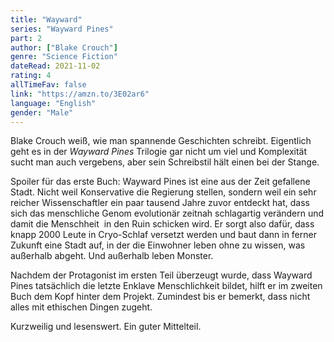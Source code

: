 ```yaml
---
title: "Wayward"
series: "Wayward Pines"
part: 2
author: ["Blake Crouch"]
genre: "Science Fiction"
dateRead: 2021-11-02
rating: 4
allTimeFav: false
link: "https://amzn.to/3E02ar6"
language: "English"
gender: "Male"
---
```


Blake Crouch weiß, wie man spannende Geschichten schreibt. Eigentlich geht es in der _Wayward Pines_ Trilogie gar nicht um viel und Komplexität sucht man auch vergebens, aber sein Schreibstil hält einen bei der Stange.

Spoiler für das erste Buch: Wayward Pines ist eine aus der Zeit gefallene Stadt. Nicht weil Konservative die Regierung stellen, sondern weil ein sehr reicher Wissenschaftler ein paar tausend Jahre zuvor entdeckt hat, dass sich das menschliche Genom evolutionär zeitnah schlagartig verändern und damit die Menschheit  in den Ruin schicken wird. Er sorgt also dafür, dass knapp 2000 Leute in Cryo-Schlaf versetzt werden und baut dann in ferner Zukunft eine Stadt auf, in der die Einwohner leben ohne zu wissen, was außerhalb abgeht. Und außerhalb leben Monster.

Nachdem der Protagonist im ersten Teil überzeugt wurde, dass Wayward Pines tatsächlich die letzte Enklave Menschlichkeit bildet, hilft er im zweiten Buch dem Kopf hinter dem Projekt. Zumindest bis er bemerkt, dass nicht alles mit ethischen Dingen zugeht.

Kurzweilig und lesenswert. Ein guter Mittelteil.

